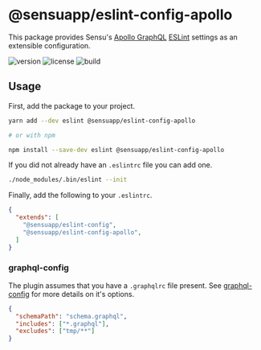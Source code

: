 # @sensuapp/eslint-config-apollo

This package provides Sensu's
[Apollo GraphQL](https://www.apollographql.com/client/)
[ESLint](https://eslint.org) settings as an extensible configuration.

![version](http://img.shields.io/npm/v/eslint-config.svg?style=flat-square)
![license](http://img.shields.io/npm/l/eslint-config.svg?style=flat-square)
![build](https://img.shields.io/travis/sensu/eslint-config/master.svg?style=flat-square)

## Usage

First, add the package to your project.

```sh
yarn add --dev eslint @sensuapp/eslint-config-apollo

# or with npm

npm install --save-dev eslint @sensuapp/eslint-config-apollo
```

If you did not already have an `.eslintrc` file you can add one.

```sh
./node_modules/.bin/eslint --init
```

Finally, add the following to your `.eslintrc`.

```json
{
  "extends": [
    "@sensuapp/eslint-config",
    "@sensuapp/eslint-config-apollo",
  ]
}
```

### graphql-config

The plugin assumes that you have a `.graphqlrc` file present. See
[graphql-config](https://github.com/graphcool/graphql-config#usage) for more
details on it's options.

```json
{
  "schemaPath": "schema.graphql",
  "includes": ["*.graphql"],
  "excludes": ["tmp/**"]
}
```
